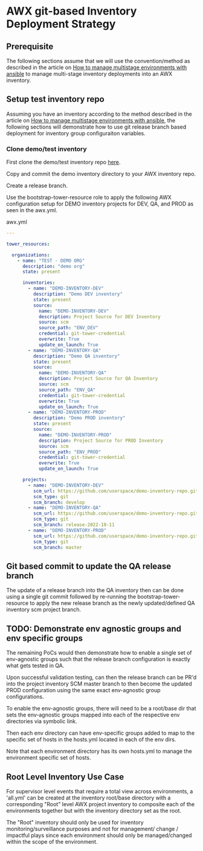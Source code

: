 
# AWX git-based Inventory Deployment Strategy

## Prerequisite

The following sections assume that we will use the convention/method as described in the article on [How to manage multistage environments with ansible](./how-to-manage-multistage-environments-with-ansible.md) to manage multi-stage inventory deployments into an AWX inventory.

## Setup test inventory repo

Assuming you have an inventory according to the method described in the article on [How to manage multistage environments with ansible](./how-to-manage-multistage-environments-with-ansible.md), the following sections will demonstrate how to use git release branch based deployment for inventory group configuraiton variables.

### Clone demo/test inventory

First clone the demo/test inventory repo [here](https://github.com/lj020326/ansible-inventory-file-examples/tree/develop-lj/tests/ansible-multistage-environments).

Copy and commit the demo inventory directory to your AWX inventory repo.

Create a release branch.

Use the bootstrap-tower-resource role to apply the following AWX configuration setup for DEMO inventory projects for DEV, QA, and PROD as seen in the awx.yml.

awx.yml
```yaml
---

tower_resources:

  organizations:
    - name: "TEST - DEMO ORG"
      description: "demo org"
      state: present

      inventories:
        - name: "DEMO-INVENTORY-DEV"
          description: "Demo DEV inventory"
          state: present
          source:
            name: "DEMO-INVENTORY-DEV"
            description: Project Source for DEV Inventory
            source: scm
            source_path: "ENV_DEV"
            credential: git-tower-credential
            overwrite: True
            update_on_launch: True
        - name: "DEMO-INVENTORY-QA"
          description: "Demo QA inventory"
          state: present
          source:
            name: "DEMO-INVENTORY-QA"
            description: Project Source for QA Inventory
            source: scm
            source_path: "ENV_QA"
            credential: git-tower-credential
            overwrite: True
            update_on_launch: True
        - name: "DEMO-INVENTORY-PROD"
          description: "Demo PROD inventory"
          state: present
          source:
            name: "DEMO-INVENTORY-PROD"
            description: Project Source for PROD Inventory
            source: scm
            source_path: "ENV_PROD"
            credential: git-tower-credential
            overwrite: True
            update_on_launch: True

      projects:
        - name: "DEMO-INVENTORY-DEV"
          scm_url: https://github.com/userspace/demo-inventory-repo.git
          scm_type: git
          scm_branch: develop
        - name: "DEMO-INVENTORY-QA"
          scm_url: https://github.com/userspace/demo-inventory-repo.git
          scm_type: git
          scm_branch: release-2022-10-11
        - name: "DEMO-INVENTORY-PROD"
          scm_url: https://github.com/userspace/demo-inventory-repo.git
          scm_type: git
          scm_branch: master

```


## Git based commit to update the QA release branch

The update of a release branch into the QA inventory then can be done using a single git commit followed by re-running the bootstrap-tower-resource to apply the new release branch as the newly updated/defined QA inventory scm project branch.

## TODO: Demonstrate env agnostic groups and env specific groups

The remaining PoCs would then demonstrate how to enable a single set of env-agnostic groups such that the release branch configuration is exactly what gets tested in QA.

Upon successful validation testing, can then the release branch can be PR'd into the project inventory SCM master branch to then become the updated PROD configuration using the same exact env-agnostic group configurations.

To enable the env-agnostic groups, there will need to be a root/base dir that sets the env-agnostic groups mapped into each of the respective env directories via symbolic link.  

Then each env directory can have env-specific groups added to map to the specific set of hosts in the hosts.yml located in each of the env dirs.  

Note that each environment directory has its own hosts.yml to manage the environment specific set of hosts.

## Root Level Inventory Use Case

For supervisor level events that require a total view across environments, a 'all.yml' can be created at the inventory root/base directory with a corresponding "Root" level AWX project inventory to composite each of the environments together but with the inventory directory set as the root.  

The "Root" inventory should only be used for inventory monitoring/surveillance purposes and not for management/ change / impactful plays since each environment should only be managed/changed within the scope of the environment.

